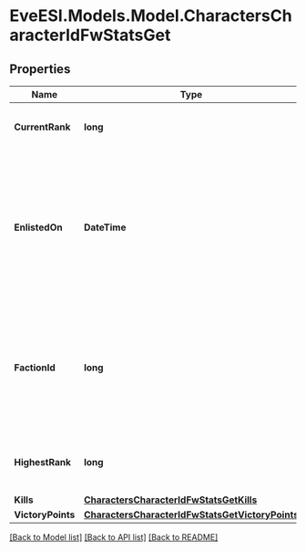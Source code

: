 # EveESI.Models.Model.CharactersCharacterIdFwStatsGet

## Properties

Name | Type | Description | Notes
------------ | ------------- | ------------- | -------------
**CurrentRank** | **long** | The given character&#39;s current faction rank | [optional] 
**EnlistedOn** | **DateTime** | The enlistment date of the given character into faction warfare. Will not be included if character is not enlisted in faction warfare | [optional] 
**FactionId** | **long** | The faction the given character is enlisted to fight for. Will not be included if character is not enlisted in faction warfare | [optional] 
**HighestRank** | **long** | The given character&#39;s highest faction rank achieved | [optional] 
**Kills** | [**CharactersCharacterIdFwStatsGetKills**](CharactersCharacterIdFwStatsGetKills.md) |  | 
**VictoryPoints** | [**CharactersCharacterIdFwStatsGetVictoryPoints**](CharactersCharacterIdFwStatsGetVictoryPoints.md) |  | 

[[Back to Model list]](../README.md#documentation-for-models) [[Back to API list]](../README.md#documentation-for-api-endpoints) [[Back to README]](../README.md)

